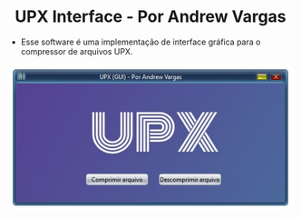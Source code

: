 <h1 align="center">UPX Interface - Por Andrew Vargas</h1>

- Esse software é uma implementação de interface gráfica para o compressor de arquivos UPX.

![Screenshot](https://github.com/AndrewVargas1991/UPX-Interface/blob/main/Tela.jpg)
